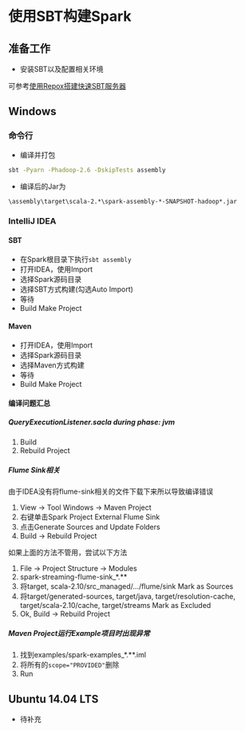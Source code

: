 # 使用SBT构建Spark

## 准备工作

- 安装SBT以及配置相关环境

可参考[使用Repox搭建快速SBT服务器](https://github.com/Blueve/BuildManual/blob/master/Prepare/%E4%BD%BF%E7%94%A8Repox%E6%90%AD%E5%BB%BA%E5%BF%AB%E9%80%9FSBT%E6%9C%8D%E5%8A%A1%E5%99%A8.md)

## Windows

### 命令行

- 编译并打包
```bash
sbt -Pyarn -Phadoop-2.6 -DskipTests assembly
```

- 编译后的Jar为
```
\assembly\target\scala-2.*\spark-assembly-*-SNAPSHOT-hadoop*.jar
```

### IntelliJ IDEA

#### SBT

- 在Spark根目录下执行`sbt assembly`
- 打开IDEA，使用Import
- 选择Spark源码目录
- 选择SBT方式构建(勾选Auto Import)
- 等待
- Build Make Project

#### Maven

- 打开IDEA，使用Import
- 选择Spark源码目录
- 选择Maven方式构建
- 等待
- Build Make Project

#### 编译问题汇总

##### QueryExecutionListener.sacla during phase: jvm

1. Build
2. Rebuild Project

##### Flume Sink相关

由于IDEA没有将flume-sink相关的文件下载下来所以导致编译错误

1. View -> Tool Windows -> Maven Project
2. 右键单击Spark Project External Flume Sink
3. 点击Generate Sources and Update Folders
4. Build -> Rebuild Project

如果上面的方法不管用，尝试以下方法

1. File -> Project Structure -> Modules
2. spark-streaming-flume-sink_*.**
3. 将target, scala-2.10/src_managed/.../flume/sink Mark as Sources
4. 将target/generated-sources, target/java, target/resolution-cache, target/scala-2.10/cache, target/streams Mark as Excluded
5. Ok, Build -> Rebuild Project

##### Maven Project运行Example项目时出现异常

1. 找到examples/spark-examples_*.**.iml
2. 将所有的`scope="PROVIDED"`删除
3. Run


## Ubuntu 14.04 LTS

- 待补充
